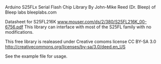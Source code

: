Arduino S25FLx Serial Flash Chip Library
By John-Mike Reed (Dr. Bleep) of Bleep labs 
bleeplabs.com

Datasheet for S25FL216K www.mouser.com/ds/2/380/S25FL216K_00-6756.pdf
This library can interface with most of the S25FL family with no modifications. 

This free library is realeased under Creative comoms license CC BY-SA 3.0
http://creativecommons.org/licenses/by-sa/3.0/deed.en_US


See the example file for usage.
